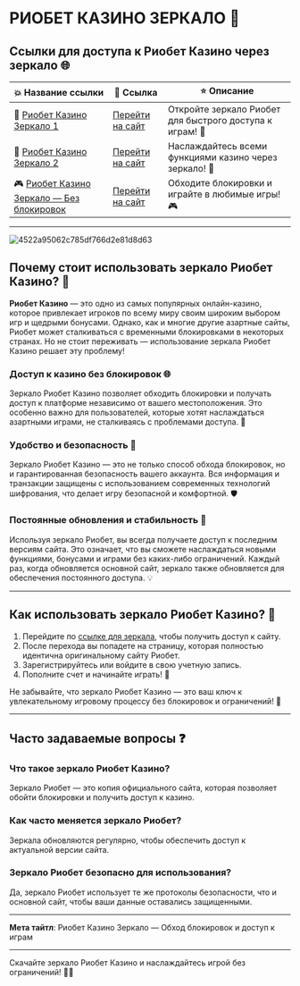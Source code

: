 # РИОБЕТ КАЗИНО ЗЕРКАЛО 🌟

## Ссылки для доступа к Риобет Казино через зеркало 🌐

| 💥 **Название ссылки** | 📲 **Ссылка**                                      | ⭐ **Описание**                                          |
|------------------------|---------------------------------------------------|--------------------------------------------------------|
| 🔗 [Риобет Казино Зеркало 1](https://brandplay.link/dtx89f2L)  | [Перейти на сайт](https://brandplay.link/dtx89f2L)   | Откройте зеркало Риобет для быстрого доступа к играм! 🎰   |
| 🌟 [Риобет Казино Зеркало 2](https://brandplay.link/dtx89f2L) | [Перейти на сайт](https://brandplay.link/dtx89f2L)   | Наслаждайтесь всеми функциями казино через зеркало! 🔑    |
| 🎮 [Риобет Казино Зеркало — Без блокировок](https://brandplay.link/dtx89f2L) | [Перейти на сайт](https://brandplay.link/dtx89f2L)   | Обходите блокировки и играйте в любимые игры! 🎮       |

---
![4522a95062c785df766d2e81d8d63](https://github.com/user-attachments/assets/d49a100d-0016-4217-b731-7d5f90e6c87d)

## Почему стоит использовать зеркало Риобет Казино? 🎰

**Риобет Казино** — это одно из самых популярных онлайн-казино, которое привлекает игроков по всему миру своим широким выбором игр и щедрыми бонусами. Однако, как и многие другие азартные сайты, Риобет может сталкиваться с временными блокировками в некоторых странах. Но не стоит переживать — использование зеркала Риобет Казино решает эту проблему!

### Доступ к казино без блокировок 🌐

Зеркало Риобет Казино позволяет обходить блокировки и получать доступ к платформе независимо от вашего местоположения. Это особенно важно для пользователей, которые хотят наслаждаться азартными играми, не сталкиваясь с проблемами доступа. 📲

### Удобство и безопасность 🔐

Зеркало Риобет Казино — это не только способ обхода блокировок, но и гарантированная безопасность вашего аккаунта. Вся информация и транзакции защищены с использованием современных технологий шифрования, что делает игру безопасной и комфортной. 🛡️

### Постоянные обновления и стабильность 🚀

Используя зеркало Риобет, вы всегда получаете доступ к последним версиям сайта. Это означает, что вы сможете наслаждаться новыми функциями, бонусами и играми без каких-либо ограничений. Каждый раз, когда обновляется основной сайт, зеркало также обновляется для обеспечения постоянного доступа. 💡

---

## Как использовать зеркало Риобет Казино? 🚀

1. Перейдите по [ссылке для зеркала](https://brandplay.link/dtx89f2L), чтобы получить доступ к сайту.
2. После перехода вы попадете на страницу, которая полностью идентична оригинальному сайту Риобет.
3. Зарегистрируйтесь или войдите в свою учетную запись.
4. Пополните счет и начинайте играть! 🎰

Не забывайте, что зеркало Риобет Казино — это ваш ключ к увлекательному игровому процессу без блокировок и ограничений! 🔑

---

## Часто задаваемые вопросы ❓

### Что такое зеркало Риобет Казино?
Зеркало Риобет — это копия официального сайта, которая позволяет обойти блокировки и получить доступ к казино.

### Как часто меняется зеркало Риобет?
Зеркала обновляются регулярно, чтобы обеспечить доступ к актуальной версии сайта.

### Зеркало Риобет безопасно для использования?
Да, зеркало Риобет использует те же протоколы безопасности, что и основной сайт, чтобы ваши данные оставались защищенными.

---

**Мета тайтл**: Риобет Казино Зеркало — Обход блокировок и доступ к играм

---

Скачайте зеркало Риобет Казино и наслаждайтесь игрой без ограничений! 🎉🎰
